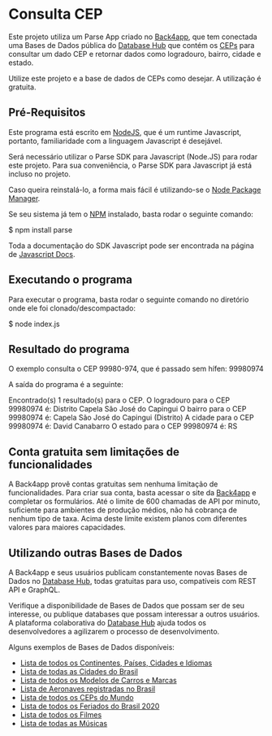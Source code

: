 # Consulta CEP

Este projeto utiliza um Parse App criado no [Back4app](https://www.back4app.com), que tem conectada uma Bases de Dados pública do [Database Hub](https://www.back4app.com/database) que contém os [CEPs](https://www.back4app.com/database/back4app/api-cep-correios) para consultar um dado CEP e retornar dados como logradouro, bairro, cidade e estado.

Utilize este projeto e a base de dados de CEPs como desejar. A utilização é gratuita.

## Pré-Requisitos

Este programa está escrito em [NodeJS](https://nodejs.org), que é um runtime Javascript, portanto, familiaridade com a linguagem Javascript é desejável.

Será necessário utilizar o Parse SDK para Javascript (Node.JS) para rodar este projeto.
Para sua conveniência, o Parse SDK para Javascript já está incluso no projeto.

Caso queira reinstalá-lo, a forma mais fácil é utilizando-se o [Node Package Manager](https://www.npmjs.com/).

Se seu sistema já tem o [NPM](https://www.npmjs.com/) instalado, basta rodar o seguinte comando:

   $ npm install parse

Toda a documentação do SDK Javascript pode ser encontrada na página de [Javascript Docs](https://www.back4app.com/docs/javascript/parse-javascript-sdk).


## Executando o programa

Para executar o programa, basta rodar o seguinte comando no diretório onde ele foi clonado/descompactado:

  $ node index.js

## Resultado do programa

O exemplo consulta o CEP 99980-974, que é passado sem hífen: 99980974

A saída do programa é a seguinte:

Encontrado(s) 1 resultado(s) para o CEP.
        O logradouro para o CEP 99980974 é: Distrito Capela São José do Capingui
        O bairro para o CEP 99980974 é: Capela São José do Capingui (Distrito)
        A cidade para o CEP 99980974 é: David Canabarro
        O estado para o CEP 99980974 é: RS

## Conta gratuita sem limitações de funcionalidades

A Back4app provê contas gratuitas sem nenhuma limitação de funcionalidades. Para criar sua conta, basta acessar o site da [Back4app](https://www.back4app.com) e completar os formulários.
Até o limite de 600 chamadas de API por minuto, suficiente para ambientes de produção médios, não há cobrança de nenhum tipo de taxa.
Acima deste limite existem planos com diferentes valores para maiores capacidades.

## Utilizando outras Bases de Dados

A Back4app e seus usuários publicam constantemente novas Bases de Dados no [Database Hub](https://www.back4app.com/database), todas gratuitas para uso, compatíveis com REST API e GraphQL.

Verifique a disponibilidade de Bases de Dados que possam ser de seu interesse, ou publique databases que possam interessar a outros usuários. A plataforma colaborativa do [Database Hub](https://www.back4app.com/database) ajuda todos os desenvolvedores a agilizarem o processo de desenvolvimento.

Alguns exemplos de Bases de Dados disponíveis:

  * [Lista de todos os Continentes, Países, Cidades e Idiomas](https://www.back4app.com/database/back4app/list-of-all-continents-countries-cities)
  * [Lista de todas as Cidades do Brasil](https://www.back4app.com/database/back4app/list-of-cities-in-brazil-by-population)
  * [Lista de todos os Modelos de Carros e Marcas](https://www.back4app.com/database/back4app/car-make-model-dataset)
  * [Lista de Aeronaves registradas no Brasil](https://www.back4app.com/database/back4app/aeronaves-registradas-no-brasil)
  * [Lista de todos os CEPs do Mundo](https://www.back4app.com/database/back4app/zip-codes-all-countries-in-the-world)
  * [Lista de todos os Feriados do Brasil 2020](https://www.back4app.com/database/back4app/feriados-brasil-2020)
  * [Lista de todos os Filmes](https://www.back4app.com/database/paul-datasets/dataset-with-all-movies)
  * [Lista de todas as Músicas](https://www.back4app.com/database/paul-datasets/songs-database-api)
